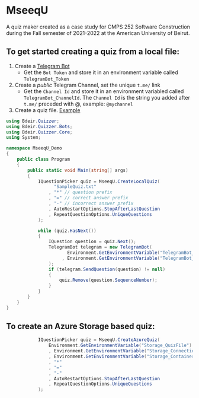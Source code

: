 # MseeqU
A quiz maker created as a case study for CMPS 252 Software Construction during the Fall semester of 2021-2022 at the American University of Beirut.

## To get started creating a quiz from a local file:
1. Create a [Telegram Bot](https://core.telegram.org/bots#6-botfather)
   - Get the `Bot Token` and store it in an environment variable called `TelegramBot_Token`
2. Create a *public* Telegram Channel, set the unique `t.me/` link
   - Get the `Channel Id` and store it in an environment variabled called `TelegramBot_ChannelId`. The `Channel Id` is the string you added after `t.me/` preceded with @, example: `@mychannel`
3. Create a quiz file. [Example](/sampleQuiz.txt)

```c#
using Bdeir.Quizzer;
using Bdeir.Quizzer.Bots;
using Bdeir.Quizzer.Core;
using System;

namespace MseeqU_Demo
{
    public class Program
    {
        public static void Main(string[] args)
        {
            IQuestionPicker quiz = MseeqU.CreateLocalQuiz(
                  "SampleQuiz.txt"
                , "*" // question prefix
                , "=" // correct answer prefix
                , "-" // incorrect answer prefix
                , AutoRestartOptions.StopAfterLastQuestion
                , RepeatQuestionOptions.UniqueQuestions
            );

            while (quiz.HasNext())
            {
                IQuestion question = quiz.Next();
                TelegramBot telegram = new TelegramBot(
                       Environment.GetEnvironmentVariable("TelegramBot_Token")
                     , Environment.GetEnvironmentVariable("TelegramBot_ChannelId")
                );
                if (telegram.SendQuestion(question) != null)
                {
                    quiz.Remove(question.SequenceNumber);
                }
            }
        }
    }
}
```

## To create an Azure Storage based quiz:
```c#
            IQuestionPicker quiz = MseeqU.CreateAzureQuiz(
                Environment.GetEnvironmentVariable("Storage_QuizFile")
                , Environment.GetEnvironmentVariable("Storage_ConnectionString")
                , Environment.GetEnvironmentVariable("Storage_Container")
                , "*"
                , "="
                , "-"
                , AutoRestartOptions.StopAfterLastQuestion
                , RepeatQuestionOptions.UniqueQuestions
            );
```
